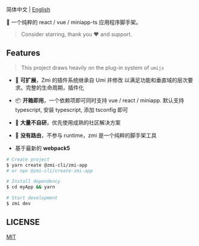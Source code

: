 简体中文 | [English](./README.md)

🎃 一个纯粹的 react / vue / miniapp-ts 应用程序脚手架。

> Consider starring, thank you ❤️ and support.

## Features

> This project draws heavily on the plug-in system of `umijs`

- 🎉 **可扩展**，Zmi 的插件系统继承自 Umi 并修改 以满足功能和垂直域的层次要求。完整的生命周期，插件化

- 📦 **开箱即用**，一个依赖项即可同时支持 vue / react / miniapp. 默认支持 typescript, 安装 typescript, 添加 tsconfig 即可

- 🚀 **大量不自研**，优先使用成熟的社区解决方案

- 🌴 **没有路由**，不参与 runtime，zmi 是一个纯粹的脚手架工具

- 基于最新的 **webpack5**

```bash
# Create project
$ yarn create @zmi-cli/zmi-app
# or npx @zmi-cli/create-zmi-app

# Install dependency
$ cd myApp && yarn

# Start development
$ zmi dev
```

## LICENSE

[MIT](https://github.com/l-zoy/zmi/blob/main/LICENSE)
